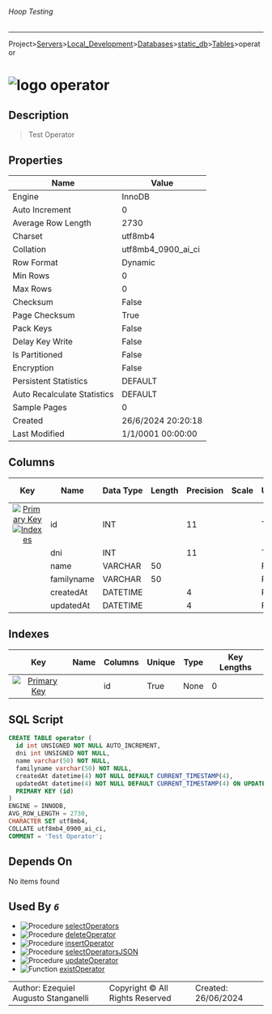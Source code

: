 ###### Hoop Testing
___
Project>[Servers](../../../../Servers.md)>[Local_Development](../../../Local_Development.md)>[Databases](../../Databases.md)>[static_db](../static_db.md)>[Tables](Tables.md)>operator


# ![logo](../../../../../Images/table64.svg) operator

## <a name="#Description"></a>Description
> Test Operator
## <a name="#Properties"></a>Properties
|Name|Value|
|---|---|
|Engine|InnoDB|
|Auto Increment|0|
|Average Row Length|2730|
|Charset|utf8mb4|
|Collation|utf8mb4_0900_ai_ci|
|Row Format|Dynamic|
|Min Rows|0|
|Max Rows|0|
|Checksum|False|
|Page Checksum|True|
|Pack Keys|False|
|Delay Key Write|False|
|Is Partitioned|False|
|Encryption|False|
|Persistent Statistics|DEFAULT|
|Auto Recalculate Statistics|DEFAULT|
|Sample Pages|0|
|Created|26/6/2024 20:20:18|
|Last Modified|1/1/0001 00:00:00|


## <a name="#Columns"></a>Columns
|Key|Name|Data Type|Length|Precision|Scale|Unsigned|Zerofill|Binary|Not Null|Auto Increment|Default|Virtual|Invisible|Description|
|:---:|---|---|---|---|---|---|---|---|---|---|---|---|---|---|
|[![Primary Key ](../../../../../Images/primarykey.svg)](#Indexes)[![Indexes ](../../../../../Images/index.svg)](#Indexes)|id|INT||11||True|False|False|True|True||False|False||
||dni|INT||11||True|False|False|True|False||False|False||
||name|VARCHAR|50|||False|False|False|True|False||False|False||
||familyname|VARCHAR|50|||False|False|False|True|False||False|False||
||createdAt|DATETIME||4||False|False|False|True|False|CURRENT_TIMESTAMP(4)|False|False||
||updatedAt|DATETIME||4||False|False|False|True|False|CURRENT_TIMESTAMP(4)|False|False||

## <a name="#Indexes"></a>Indexes
|Key|Name|Columns|Unique|Type|Key Lengths|
|:---:|---|---|---|---|---|
|[![Primary Key ](../../../../../Images/primarykey.svg)](#Indexes)||id|True|None|0|

## <a name="#SqlScript"></a>SQL Script
```SQL
CREATE TABLE operator (
  id int UNSIGNED NOT NULL AUTO_INCREMENT,
  dni int UNSIGNED NOT NULL,
  name varchar(50) NOT NULL,
  familyname varchar(50) NOT NULL,
  createdAt datetime(4) NOT NULL DEFAULT CURRENT_TIMESTAMP(4),
  updatedAt datetime(4) NOT NULL DEFAULT CURRENT_TIMESTAMP(4) ON UPDATE CURRENT_TIMESTAMP(4),
  PRIMARY KEY (id)
)
ENGINE = INNODB,
AVG_ROW_LENGTH = 2730,
CHARACTER SET utf8mb4,
COLLATE utf8mb4_0900_ai_ci,
COMMENT = 'Test Operator';
```

## <a name="#DependsOn"></a>Depends On
No items found

## <a name="#UsedBy"></a>Used By _`6`_
- ![Procedure](../../../../../Images/procedure.svg) [selectOperators](../Procedures/selectOperators.md)
- ![Procedure](../../../../../Images/procedure.svg) [deleteOperator](../Procedures/deleteOperator.md)
- ![Procedure](../../../../../Images/procedure.svg) [insertOperator](../Procedures/insertOperator.md)
- ![Procedure](../../../../../Images/procedure.svg) [selectOperatorsJSON](../Procedures/selectOperatorsJSON.md)
- ![Procedure](../../../../../Images/procedure.svg) [updateOperator](../Procedures/updateOperator.md)
- ![Function](../../../../../Images/function.svg) [existOperator](../Functions/existOperator.md)


||||
|---|---|---|
|Author: Ezequiel Augusto Stanganelli|Copyright © All Rights Reserved|Created: 26/06/2024|